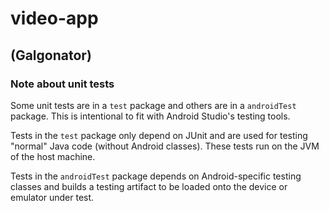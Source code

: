 # video-app
## (Galgonator)

### Note about unit tests
Some unit tests are in a `test` package and others are in a `androidTest` package. This is intentional to fit with Android Studio's testing tools. 

Tests in the `test` package only depend on JUnit and are used for testing "normal" Java code (without Android classes). These tests run on the JVM of the host machine.

Tests in the `androidTest` package depends on Android-specific testing classes and builds a testing artifact to be loaded onto the device or emulator under test.


